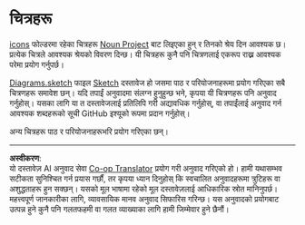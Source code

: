 <!--
CO_OP_TRANSLATOR_METADATA:
{
  "original_hash": "50abd54997afa7e7a3fc7019379e49e3",
  "translation_date": "2025-08-27T09:47:48+00:00",
  "source_file": "images/README.md",
  "language_code": "ne"
}
-->
# चित्रहरू

[icons](../../../images/icons) फोल्डरमा रहेका चित्रहरू [Noun Project](https://thenounproject.com) बाट लिइएका हुन् र तिनको श्रेय दिन आवश्यक छ। प्रत्येक चित्रले आवश्यक श्रेयको विवरण दिन्छ। यी चित्रहरू कुनै पनि चित्रणलाई एकरूप राख्न आवश्यक परेमा प्रयोग गर्नुपर्छ।

[Diagrams.sketch](../../../images/Diagrams.sketch) फाइल [Sketch](https://www.sketch.com) दस्तावेज हो जसमा पाठ र परियोजनाहरूमा प्रयोग गरिएका सबै चित्रणहरू समावेश छन्। यदि तपाईं अनुवादमा संलग्न हुनुहुन्छ भने, कृपया यी चित्रणहरू पनि अनुवाद गर्नुहोस्। यसका लागि या त दस्तावेजलाई प्रतिलिपि गरी अद्यावधिक गर्नुहोस्, वा तपाईंलाई अनुवाद गर्न आवश्यक शब्दहरूको सूची GitHub इश्यूको रूपमा प्रदान गर्नुहोस्।

अन्य चित्रहरू पाठ र परियोजनाहरूभरि प्रयोग गरिएका छन्।

---

**अस्वीकरण**:  
यो दस्तावेज़ AI अनुवाद सेवा [Co-op Translator](https://github.com/Azure/co-op-translator) प्रयोग गरी अनुवाद गरिएको हो। हामी यथासम्भव सटीकता सुनिश्चित गर्न प्रयास गर्छौं, तर कृपया ध्यान दिनुहोस् कि स्वचालित अनुवादहरूमा त्रुटिहरू वा अशुद्धताहरू हुन सक्छन्। यसको मूल भाषामा रहेको मूल दस्तावेज़लाई आधिकारिक स्रोत मानिनुपर्छ। महत्त्वपूर्ण जानकारीका लागि, व्यावसायिक मानव अनुवाद सिफारिस गरिन्छ। यस अनुवादको प्रयोगबाट उत्पन्न हुने कुनै पनि गलतफहमी वा गलत व्याख्याका लागि हामी जिम्मेवार हुने छैनौं।